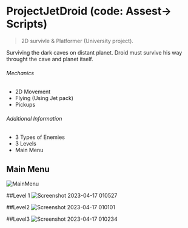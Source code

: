 # ProjectJetDroid (code: Assest-> Scripts)

> 2D survivle & Platformer (University project).

Surviving the dark caves on distant planet. Droid must survive his way throught the cave and planet itself.

###### Mechanics
- 2D Movement
- Flying (Using Jet pack)
- Pickups

###### Additional Information
- 3 Types of Enemies
- 3 Levels
- Main Menu

## Main Menu
![MainMenu](https://user-images.githubusercontent.com/63305439/232338049-44d78107-720f-47aa-ab5f-bff1ab1ebdee.jpg)

##Level 1
![Screenshot 2023-04-17 010527](https://user-images.githubusercontent.com/63305439/232338073-ac60ad7a-7dc3-4bff-ba4d-0cbe542a0fef.jpg)

##Level2
![Screenshot 2023-04-17 010101](https://user-images.githubusercontent.com/63305439/232338090-5b69394c-c4d7-46e5-8502-22c9b18ac62f.jpg)

##Level3
![Screenshot 2023-04-17 010234](https://user-images.githubusercontent.com/63305439/232338106-4e85a528-5b56-4a6a-8d0f-37fccf9b7dbf.jpg)

